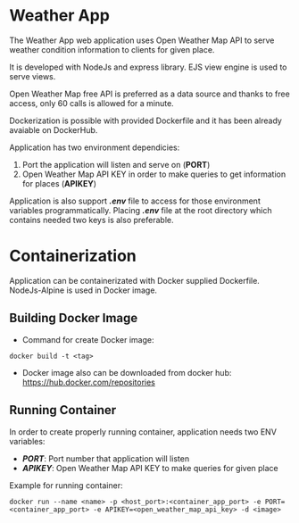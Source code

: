 
# Weather App

The Weather App web application uses Open Weather Map API to serve weather condition information to clients for given place.

It is developed with NodeJs and express library. EJS view engine is used to serve views. 

Open Weather Map free API is preferred as a data source and thanks to free access, only 60 calls is allowed for a minute. 

Dockerization is possible with provided Dockerfile and it has been already avaiable on DockerHub. 

Application has two environment dependicies:

1. Port the application will listen and serve on (**PORT**)
2. Open Weather Map API KEY in order to make queries to get information for places (**APIKEY**)

Application is also support ***.env*** file to access for those environment variables programmatically. Placing ***.env*** file at the root directory which contains needed two keys is also preferable. 

# Containerization

Application can be containerizated with Docker supplied Dockerfile. NodeJs-Alpine is used in Docker image.


## Building Docker Image

- Command for create Docker image:

~~~
docker build -t <tag>
~~~

- Docker image also can be downloaded from docker hub: https://hub.docker.com/repositories

## Running Container

In order to create properly running container, application needs two ENV variables:

- ***PORT***: Port number that application will listen 
- ***APIKEY***: Open Weather Map API KEY to make queries for given place

Example for running container:

~~~
docker run --name <name> -p <host_port>:<container_app_port> -e PORT=<container_app_port> -e APIKEY=<open_weather_map_api_key> -d <image>
~~~


